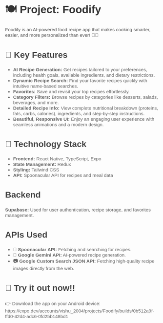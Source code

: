<h1 style="font-family: Arial, sans-serif; font-size: 2.5em; color: #333;">🍽️ Project: Foodify</h1>

<p style="font-family: Arial, sans-serif; font-size: 1.1em; color: #555;">
    Foodify is an AI-powered food recipe app that makes cooking smarter, easier, and more personalized than ever! 🍴✨
</p>

<h2 style="font-family: Arial, sans-serif; font-size: 2em; color: #444;">🚀 Key Features</h2>




<ul style="font-family: Arial, sans-serif; font-size: 1.1em; color: #666;">
    <li><strong>AI Recipe Generation:</strong> Get recipes tailored to your preferences, including health goals, available ingredients, and dietary restrictions.</li>
    <li><strong>Dynamic Recipe Search:</strong> Find your favorite recipes quickly with intuitive name-based searches.</li>
    <li><strong>Favorites:</strong> Save and revisit your top recipes effortlessly.</li>
    <li><strong>Category Filters:</strong> Browse recipes by categories like desserts, salads, beverages, and more.</li>
    <li><strong>Detailed Recipe Info:</strong> View complete nutritional breakdown (proteins, fats, carbs, calories), ingredients, and step-by-step instructions.</li>
    <li><strong>Beautiful, Responsive UI:</strong> Enjoy an engaging user experience with seamless animations and a modern design.</li>
</ul>

<h2 style="font-family: Arial, sans-serif; font-size: 2em; color: #444;">📱 Technology Stack</h2>
<ul style="font-family: Arial, sans-serif; font-size: 1.1em; color: #666;">
    <li><strong>Frontend:</strong> React Native, TypeScript, Expo</li>
    <li><strong>State Management:</strong> Redux</li>
    <li><strong>Styling:</strong> Tailwind CSS</li>
    <li><strong>API:</strong> Spoonacular API for recipes and meal data</li>
</ul>

<h2 style="font-family: Arial, sans-serif; font-size: 2em; color: #444;">Backend</h2>
<p style="font-family: Arial, sans-serif; font-size: 1.1em; color: #666;">
    <strong>Supabase:</strong> Used for user authentication, recipe storage, and favorites management.
</p>

<h2 style="font-family: Arial, sans-serif; font-size: 2em; color: #444;">APIs Used</h2>
<ul style="font-family: Arial, sans-serif; font-size: 1.1em; color: #666;">
    <li><strong>🍲 Spoonacular API:</strong> Fetching and searching for recipes.</li>
    <li><strong>🤖 Google Gemini API:</strong> AI-powered recipe generation.</li>
    <li><strong>📷 Google Custom Search JSON API:</strong> Fetching high-quality recipe images directly from the web.</li>
</ul>

<h2 style="font-family: Arial, sans-serif; font-size: 2em; color: #444;">🎉 Try it out now!!</h2>

<p style="font-family: Arial, sans-serif; font-size: 1.1em; color: #666;">
    👉 Download the app on your Android device: https://expo.dev/accounts/vishu_2004/projects/Foodify/builds/0b512a9f-ffd0-42d4-adc6-0fd25b148bd1
</p>


